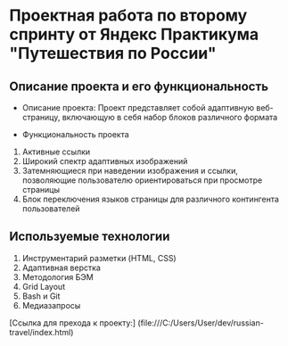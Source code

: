 # Проектная работа по второму спринту от Яндекс Практикума "Путешествия по России"

## Описание проекта и его функциональность
+ Описание проекта: Проект представляет собой адаптивную веб-страницу, включающую в себя набор блоков различного формата

+ Функциональность проекта
1. Активные ссылки
2. Широкий спектр адаптивных изображений
3. Затемняющиеся при наведении изображения и ссылки, позволяющие пользователю ориентироваться при просмотре страницы
4. Блок переключения языков страницы для различного контингента пользователей


## Используемые технологии
1. Инструментарий разметки (HTML, CSS)
2. Адаптивная верстка
3. Методология БЭМ
4. Grid Layout
5. Bash и Git
6. Медиазапросы

[Ссылка для прехода к проекту:] (file:///C:/Users/User/dev/russian-travel/index.html)
  